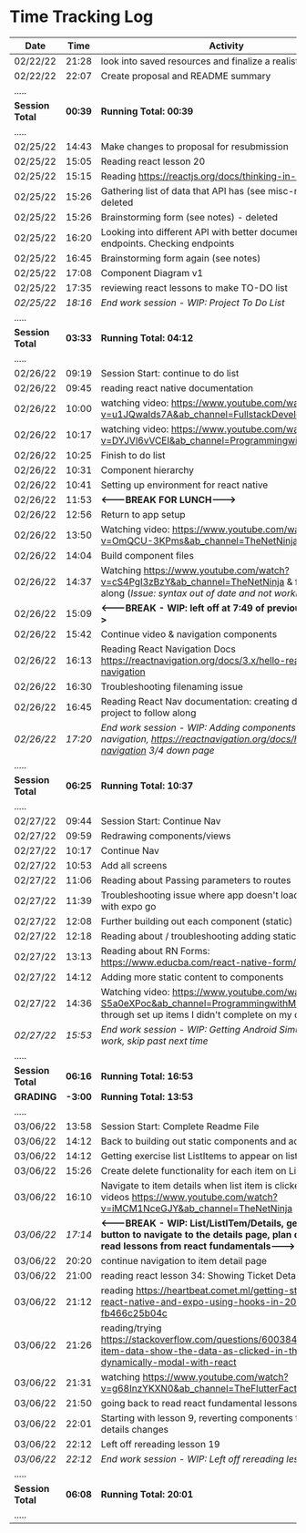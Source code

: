 # **Time Tracking Log**

| Date              | Time      | Activity                                                                                                                                                 |
| ----------------- | --------- | -------------------------------------------------------------------------------------------------------------------------------------------------------- |
| 02/22/22          | 21:28     | look into saved resources and finalize a realistic mvp                                                                                                   |
| 02/22/22          | 22:07     | Create proposal and README summary                                                                                                                       |
| .....             |
| **Session Total** | **00:39** | **Running Total: 00:39**                                                                                                                                 |
| .....             |
| 02/25/22          | 14:43     | Make changes to proposal for resubmission                                                                                                                |
| 02/25/22          | 15:05     | Reading react lesson 20                                                                                                                                  |
| 02/25/22          | 15:15     | Reading https://reactjs.org/docs/thinking-in-react.html                                                                                                  |
| 02/25/22          | 15:26     | Gathering list of data that API has (see misc-notes.md) - deleted                                                                                        |
| 02/25/22          | 15:26     | Brainstorming form (see notes) - deleted                                                                                                                 |
| 02/25/22          | 16:20     | Looking into different API with better documentation and endpoints. Checking endpoints                                                                   |
| 02/25/22          | 16:45     | Brainstorming form again (see notes)                                                                                                                     |
| 02/25/22          | 17:08     | Component Diagram v1                                                                                                                                     |
| 02/25/22          | 17:35     | reviewing react lessons to make TO-DO list                                                                                                               |
| _02/25/22_        | _18:16_   | _End work session - WIP: Project To Do List_                                                                                                             |
| .....             |
| **Session Total** | **03:33** | **Running Total: 04:12**                                                                                                                                 |
| .....             |
| 02/26/22          | 09:19     | Session Start: continue to do list                                                                                                                       |
| 02/26/22          | 09:45     | reading react native documentation                                                                                                                       |
| 02/26/22          | 10:00     | watching video: https://www.youtube.com/watch?v=u1JQwaIds7A&ab_channel=FullstackDevelopment                                                              |
| 02/26/22          | 10:17     | watching video: https://www.youtube.com/watch?v=DYJVl6vVCEI&ab_channel=ProgrammingwithMash                                                               |
| 02/26/22          | 10:25     | Finish to do list                                                                                                                                        |
| 02/26/22          | 10:31     | Component hierarchy                                                                                                                                      |
| 02/26/22          | 10:41     | Setting up environment for react native                                                                                                                  |
| 02/26/22          | 11:53     | **<---BREAK FOR LUNCH--->**                                                                                                                              |
| 02/26/22          | 12:56     | Return to app setup                                                                                                                                      |
| 02/26/22          | 13:50     | Watching video: https://www.youtube.com/watch?v=OmQCU-3KPms&ab_channel=TheNetNinja                                                                       |
| 02/26/22          | 14:04     | Build component files                                                                                                                                    |
| 02/26/22          | 14:37     | Watching https://www.youtube.com/watch?v=cS4PgI3zBzY&ab_channel=TheNetNinja & following along (_Issue: syntax out of date and not working_)              |
| 02/26/22          | 15:09     | **<---BREAK - WIP: left off at 7:49 of previous video--->**                                                                                              |
| 02/26/22          | 15:42     | Continue video & navigation components                                                                                                                   |
| 02/26/22          | 16:13     | Reading React Navigation Docs https://reactnavigation.org/docs/3.x/hello-react-navigation                                                                |
| 02/26/22          | 16:30     | Troubleshooting filenaming issue                                                                                                                         |
| 02/26/22          | 16:45     | Reading React Nav documentation: creating dummy project to follow along                                                                                  |
| _02/26/22_        | _17:20_   | _End work session - WIP: Adding components to navigation, https://reactnavigation.org/docs/hello-react-navigation 3/4 down page_                         |
| .....             |
| **Session Total** | **06:25** | **Running Total: 10:37**                                                                                                                                 |
| .....             |
| 02/27/22          | 09:44     | Session Start: Continue Nav                                                                                                                              |
| 02/27/22          | 09:59     | Redrawing components/views                                                                                                                               |
| 02/27/22          | 10:17     | Continue Nav                                                                                                                                             |
| 02/27/22          | 10:53     | Add all screens                                                                                                                                          |
| 02/27/22          | 11:06     | Reading about Passing parameters to routes                                                                                                               |
| 02/27/22          | 11:39     | Troubleshooting issue where app doesn't load on device with expo go                                                                                      |
| 02/27/22          | 12:08     | Further building out each component (static)                                                                                                             |
| 02/27/22          | 12:18     | Reading about / troubleshooting adding static images                                                                                                     |
| 02/27/22          | 13:13     | Reading about RN Forms: https://www.educba.com/react-native-form/                                                                                        |
| 02/27/22          | 14:12     | Adding more static content to components                                                                                                                 |
| 02/27/22          | 14:36     | Watching video: https://www.youtube.com/watch?v=0-S5a0eXPoc&ab_channel=ProgrammingwithMosh (running through set up items I didn't complete on my own)    |
| _02/27/22_        | _15:53_   | _End work session - WIP: Getting Android Simulator to work, skip past next time_                                                                         |
| .....             |
| **Session Total** | **06:16** | **Running Total: 16:53**                                                                                                                                 |
| **GRADING**       | **-3:00** | **Running Total: 13:53**                                                                                                                                 |
| .....             |           |                                                                                                                                                          |
| 03/06/22          | 13:58     | Session Start: Complete Readme File                                                                                                                      |
| 03/06/22          | 14:12     | Back to building out static components and adding props                                                                                                  |
| 03/06/22          | 14:12     | Getting exercise list ListItems to appear on list page                                                                                                   |
| 03/06/22          | 15:26     | Create delete functionality for each item on List                                                                                                        |
| 03/06/22          | 16:10     | Navigate to item details when list item is clicked. Watching videos https://www.youtube.com/watch?v=iMCM1NceGJY&ab_channel=TheNetNinja                   |
| _03/06/22_        | _17:14_   | **<---BREAK - WIP: List/ListITem/Details, getting the button to navigate to the details page, plan on return: read lessons from react fundamentals--->** |
| 03/06/22          | 20:20     | continue navigation to item detail page                                                                                                                  |
| 03/06/22          | 21:00     | reading react lesson 34: Showing Ticket Detail                                                                                                           |
| 03/06/22          | 21:12     | reading https://heartbeat.comet.ml/getting-started-with-react-native-and-expo-using-hooks-in-2020-fb466c25b04c                                           |
| 03/06/22          | 21:26     | reading/trying https://stackoverflow.com/questions/60038485/multiple-item-data-show-the-data-as-clicked-in-the-dynamically-modal-with-react              |
| 03/06/22          | 21:31     | watching https://www.youtube.com/watch?v=g68InzYKXN0&ab_channel=TheFlutterFactory                                                                        |
| 03/06/22          | 21:50     | going back to read react fundamental lessons                                                                                                             |
| 03/06/22          | 22:01     | Starting with lesson 9, reverting components to pre-details changes                                                                                      |
| 03/06/22          | 22:12     | Left off rereading lesson 19                                                                                                                             |
| _03/06/22_        | _22:12_   | _End work session - WIP: Left off rereading lesson 19_                                                                                                   |
| .....             |
| **Session Total** | **06:08** | **Running Total: 20:01**                                                                                                                                 |
| .....             |

